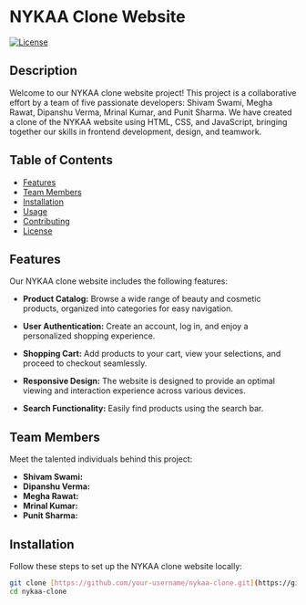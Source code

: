 # NYKAA Clone Website

[![License](https://img.shields.io/badge/license-MIT-blue.svg)](LICENSE)

## Description

Welcome to our NYKAA clone website project! This project is a collaborative effort by a team of five passionate developers: Shivam Swami, Megha Rawat, Dipanshu Verma, Mrinal Kumar, and Punit Sharma. We have created a clone of the NYKAA website using HTML, CSS, and JavaScript, bringing together our skills in frontend development, design, and teamwork.

## Table of Contents

- [Features](#features)
- [Team Members](#team-members)
- [Installation](#installation)
- [Usage](#usage)
- [Contributing](#contributing)
- [License](#license)

## Features

Our NYKAA clone website includes the following features:

- **Product Catalog:** Browse a wide range of beauty and cosmetic products, organized into categories for easy navigation.

- **User Authentication:** Create an account, log in, and enjoy a personalized shopping experience.

- **Shopping Cart:** Add products to your cart, view your selections, and proceed to checkout seamlessly.

- **Responsive Design:** The website is designed to provide an optimal viewing and interaction experience across various devices.

- **Search Functionality:** Easily find products using the search bar.

## Team Members

Meet the talented individuals behind this project:

- **Shivam Swami:** 
- **Dipanshu Verma:** 
- **Megha Rawat:**
- **Mrinal Kumar:**
- **Punit Sharma:**

## Installation

Follow these steps to set up the NYKAA clone website locally:

```bash
git clone [https://github.com/your-username/nykaa-clone.git](https://github.com/shivamcalis1998/Nykaa-clone.git)https://github.com/shivamcalis1998/Nykaa-clone.git
cd nykaa-clone
